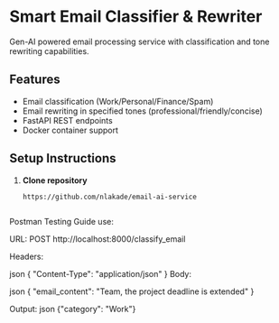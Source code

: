# Smart Email Classifier & Rewriter

Gen-AI powered email processing service with classification and tone rewriting capabilities.

## Features
- Email classification (Work/Personal/Finance/Spam)
- Email rewriting in specified tones (professional/friendly/concise)
- FastAPI REST endpoints
- Docker container support

## Setup Instructions

1. **Clone repository**
   ```bash
   https://github.com/nlakade/email-ai-service



Postman Testing Guide
use:

URL: POST http://localhost:8000/classify_email

Headers:

json
{
  "Content-Type": "application/json"
}
Body:

json
{
  "email_content": "Team, the project deadline is extended"
}

Output:
json
{"category": "Work"}
